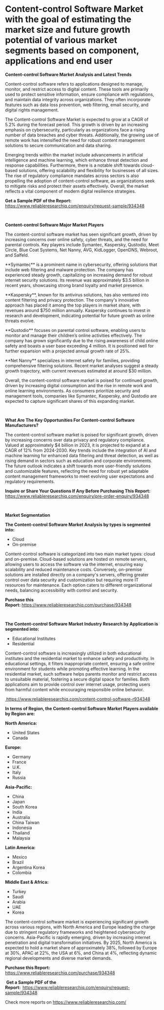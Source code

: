 <p><h1>Content-control Software Market with the goal of estimating the market size and future growth potential of various market segments based on component, applications and end user</h1></p><p><strong>Content-control Software Market Analysis and Latest Trends</strong></p>
<p><p>Content-control software refers to applications designed to manage, monitor, and restrict access to digital content. These tools are primarily used to protect sensitive information, ensure compliance with regulations, and maintain data integrity across organizations. They often incorporate features such as data loss prevention, web filtering, email security, and digital rights management.</p><p>The Content-control Software Market is expected to grow at a CAGR of 5.2% during the forecast period. This growth is driven by an increasing emphasis on cybersecurity, particularly as organizations face a rising number of data breaches and cyber threats. Additionally, the growing use of remote work has intensified the need for robust content management solutions to secure communication and data sharing.</p><p>Emerging trends within the market include advancements in artificial intelligence and machine learning, which enhance threat detection and response capabilities. Furthermore, there is a notable shift towards cloud-based solutions, offering scalability and flexibility for businesses of all sizes. The rise of regulatory compliance mandates across sectors is also propelling the adoption of content-control software, as organizations seek to mitigate risks and protect their assets effectively. Overall, the market reflects a vital component of modern digital resilience strategies.</p></p>
<p><strong>Get a Sample PDF of the Report:&nbsp;</strong> <a href="https://www.reliableresearchiq.com/enquiry/request-sample/934348?utm_campaign=2458&utm_medium=2&utm_source=Github&utm_content=ia&utm_term=11032025&utm_id=content-control-software">https://www.reliableresearchiq.com/enquiry/request-sample/934348</a></p>
<p>&nbsp;</p>
<p><strong>Content-control Software Major Market Players</strong></p>
<p><p>The content-control software market has seen significant growth, driven by increasing concerns over online safety, cyber threats, and the need for parental controls. Key players include Symantec, Kaspersky, Qustodio, Meet Circle, Blue Coat Systems, Net Nanny, AVG, KidLogger, OpenDNS, Webroot, and Salfeld.</p><p>**Symantec** is a prominent name in cybersecurity, offering solutions that include web filtering and malware protection. The company has experienced steady growth, capitalizing on increasing demand for robust internet security solutions. Its revenue was approximately $3.5 billion in recent years, showcasing strong brand loyalty and market presence.</p><p>**Kaspersky**, known for its antivirus solutions, has also ventured into content filtering and privacy protection. The company's innovative approach has placed it among the top players in market share, with revenues around $750 million annually. Kaspersky continues to invest in research and development, indicating potential for future growth as online threats evolve.</p><p>**Qustodio** focuses on parental control software, enabling users to monitor and manage their children’s online activities effectively. The company has grown significantly due to the rising awareness of child online safety and boasts a user base exceeding 4 million. It is positioned well for further expansion with a projected annual growth rate of 25%.</p><p>**Net Nanny** specializes in internet safety for families, providing comprehensive filtering solutions. Recent market analyses suggest a steady growth trajectory, with current revenues estimated at around $30 million. </p><p>Overall, the content-control software market is poised for continued growth, driven by increasing digital consumption and the rise in remote work and online learning environments. As consumers prioritize security and management tools, companies like Symantec, Kaspersky, and Qustodio are expected to capture significant shares of this expanding market.</p></p>
<p>&nbsp;</p>
<p><strong>What Are The Key Opportunities For Content-control Software Manufacturers?</strong></p>
<p><p>The content-control software market is poised for significant growth, driven by increasing concerns over data privacy and regulatory compliance. Valued at approximately $4 billion in 2023, it is projected to expand at a CAGR of 12% from 2024-2030. Key trends include the integration of AI and machine learning for enhanced data filtering and threat detection, as well as rising demand in sectors such as education and corporate environments. The future outlook indicates a shift towards more user-friendly solutions and customizable features, reflecting the need for robust yet adaptable content management frameworks to meet evolving user expectations and regulatory requirements.</p></p>
<p><strong>Inquire or Share Your Questions If Any Before Purchasing This Report:</strong> <a href="https://www.reliableresearchiq.com/enquiry/pre-order-enquiry/934348?utm_campaign=2458&utm_medium=2&utm_source=Github&utm_content=ia&utm_term=11032025&utm_id=content-control-software">https://www.reliableresearchiq.com/enquiry/pre-order-enquiry/934348</a></p>
<p>&nbsp;</p>
<p><strong>Market Segmentation</strong></p>
<p><strong>The Content-control Software Market Analysis by types is segmented into:</strong></p>
<p><ul><li>Cloud</li><li>On-premise</li></ul></p>
<p><p>Content-control software is categorized into two main market types: cloud and on-premise. Cloud-based solutions are hosted on remote servers, allowing users to access the software via the internet, ensuring easy scalability and reduced maintenance costs. Conversely, on-premise solutions are installed directly on a company's servers, offering greater control over data security and customization but requiring more IT resources for maintenance. Each option caters to different organizational needs, balancing accessibility with control and security.</p></p>
<p><strong>Purchase this Report:&nbsp;</strong><a href="https://www.reliableresearchiq.com/purchase/934348?utm_campaign=2458&utm_medium=2&utm_source=Github&utm_content=ia&utm_term=11032025&utm_id=content-control-software">https://www.reliableresearchiq.com/purchase/934348</a></p>
<p>&nbsp;</p>
<p><strong>The Content-control Software Market Industry Research by Application is segmented into:</strong></p>
<p><ul><li>Educational Institutes</li><li>Residential</li></ul></p>
<p><p>Content-control software is increasingly utilized in both educational institutes and the residential market to enhance safety and productivity. In educational settings, it filters inappropriate content, ensuring a safe online environment for students while promoting effective learning. In the residential market, such software helps parents monitor and restrict access to unsuitable material, fostering a secure digital space for families. Both applications aim to provide control over internet usage, protecting users from harmful content while encouraging responsible online behavior.</p></p>
<p><a href="https://www.reliableresearchiq.com/content-control-software-r934348?utm_campaign=2458&utm_medium=2&utm_source=Github&utm_content=ia&utm_term=11032025&utm_id=content-control-software">&nbsp;https://www.reliableresearchiq.com/content-control-software-r934348</a></p>
<p><strong>In terms of Region, the Content-control Software Market Players available by Region are:</strong></p>
<p>
    <p> <strong> North America: </strong>
        <ul>
            <li>United States</li>
            <li>Canada</li>
        </ul>
        </p> 
    <p> <strong> Europe: </strong>
        <ul>
            <li>Germany</li>
            <li>France</li>
            <li>U.K.</li>
            <li>Italy</li>
            <li>Russia</li>
        </ul>
        </p> 
    <p> <strong> Asia-Pacific: </strong>
        <ul>
            <li>China</li>
            <li>Japan</li>
            <li>South Korea</li>
            <li>India</li>
            <li>Australia</li>
            <li>China Taiwan</li>
            <li>Indonesia</li>
            <li>Thailand</li>
            <li>Malaysia</li>
        </ul>
        </p> 
    <p> <strong> Latin America: </strong>
        <ul>
            <li>Mexico</li>
            <li>Brazil</li>
            <li>Argentina Korea</li>
            <li>Colombia</li>
        </ul>
        </p> 
    <p> <strong> Middle East & Africa: </strong>
        <ul>
            <li>Turkey</li>
            <li>Saudi</li>
            <li>Arabia</li>
            <li>UAE</li>
            <li>Korea</li>
        </ul>
    </p>
    </p>
<p><p>The content-control software market is experiencing significant growth across various regions, with North America and Europe leading the charge due to stringent regulatory frameworks and heightened cybersecurity concerns. Asia-Pacific is rapidly emerging, driven by increasing internet penetration and digital transformation initiatives. By 2025, North America is expected to hold a market share of approximately 38%, followed by Europe at 30%, APAC at 22%, the USA at 6%, and China at 4%, reflecting dynamic regional developments and diverse market demands.</p></p>
<p><strong>Purchase this Report: </strong><a href="https://www.reliableresearchiq.com/purchase/934348?utm_campaign=2458&utm_medium=2&utm_source=Github&utm_content=ia&utm_term=11032025&utm_id=content-control-software">https://www.reliableresearchiq.com/purchase/934348</a></p>
<p>&nbsp;<strong>Get a Sample PDF of the Report:&nbsp;&nbsp;</strong><a href="https://www.reliableresearchiq.com/enquiry/request-sample/934348?utm_campaign=2458&utm_medium=2&utm_source=Github&utm_content=ia&utm_term=11032025&utm_id=content-control-software">https://www.reliableresearchiq.com/enquiry/request-sample/934348</a></p>
<p><strong></strong></p>
<p>Check more reports on <a href="https://www.reliableresearchiq.com/?utm_campaign=2458&utm_medium=2&utm_source=Github&utm_content=ia&utm_term=11032025&utm_id=content-control-software">https://www.reliableresearchiq.com/</a></p>